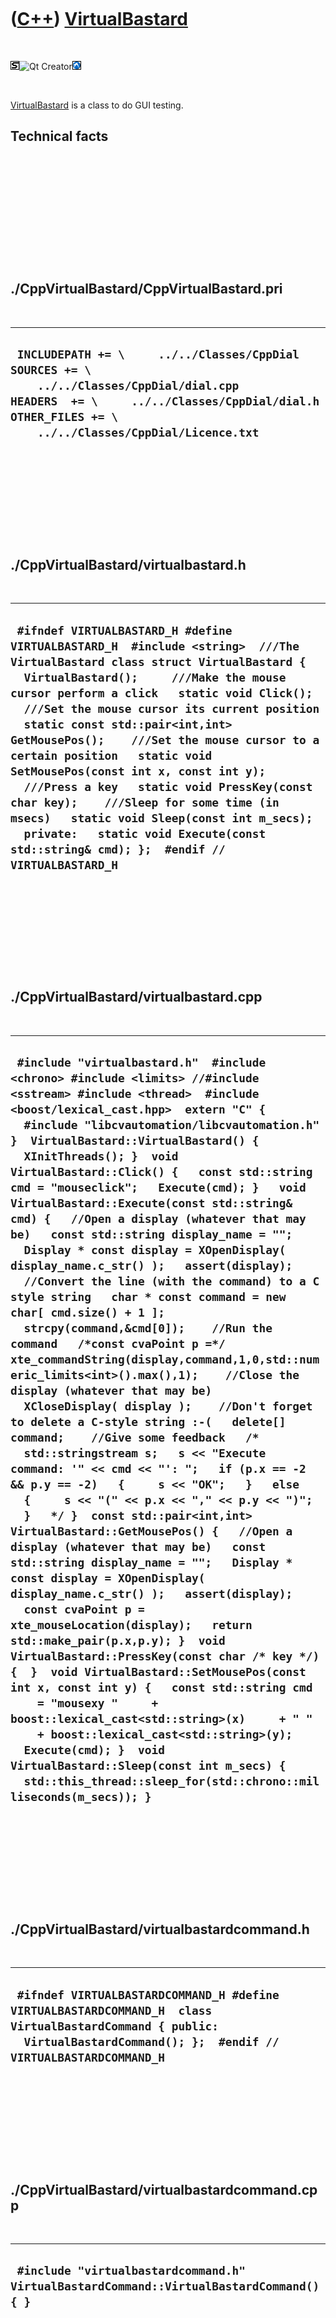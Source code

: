 
 

 

 

 

 

([C++](Cpp.md)) [VirtualBastard](CppVirtualBastard.md)
========================================================

 

![STL](PicStl.png)![Qt
Creator](PicQtCreator.png)![Lubuntu](PicLubuntu.png)

 

[VirtualBastard](CppVirtualBastard.md) is a class to do GUI testing.

Technical facts
---------------

 

 

 

 

 

 

./CppVirtualBastard/CppVirtualBastard.pri
-----------------------------------------

 

  --------------------------------------------------------------------------------------------------------------------------------------------------------------------------------------------------------
  ` INCLUDEPATH += \     ../../Classes/CppDial  SOURCES += \     ../../Classes/CppDial/dial.cpp  HEADERS  += \     ../../Classes/CppDial/dial.h  OTHER_FILES += \     ../../Classes/CppDial/Licence.txt`
  --------------------------------------------------------------------------------------------------------------------------------------------------------------------------------------------------------

 

 

 

 

 

./CppVirtualBastard/virtualbastard.h
------------------------------------

 

  -------------------------------------------------------------------------------------------------------------------------------------------------------------------------------------------------------------------------------------------------------------------------------------------------------------------------------------------------------------------------------------------------------------------------------------------------------------------------------------------------------------------------------------------------------------------------------------------------------------------------------------------------------------
  ` #ifndef VIRTUALBASTARD_H #define VIRTUALBASTARD_H  #include <string>  ///The VirtualBastard class struct VirtualBastard {   VirtualBastard();     ///Make the mouse cursor perform a click   static void Click();    ///Set the mouse cursor its current position   static const std::pair<int,int> GetMousePos();    ///Set the mouse cursor to a certain position   static void SetMousePos(const int x, const int y);    ///Press a key   static void PressKey(const char key);    ///Sleep for some time (in msecs)   static void Sleep(const int m_secs);    private:   static void Execute(const std::string& cmd); };  #endif // VIRTUALBASTARD_H`
  -------------------------------------------------------------------------------------------------------------------------------------------------------------------------------------------------------------------------------------------------------------------------------------------------------------------------------------------------------------------------------------------------------------------------------------------------------------------------------------------------------------------------------------------------------------------------------------------------------------------------------------------------------------

 

 

 

 

 

./CppVirtualBastard/virtualbastard.cpp
--------------------------------------

 

  ---------------------------------------------------------------------------------------------------------------------------------------------------------------------------------------------------------------------------------------------------------------------------------------------------------------------------------------------------------------------------------------------------------------------------------------------------------------------------------------------------------------------------------------------------------------------------------------------------------------------------------------------------------------------------------------------------------------------------------------------------------------------------------------------------------------------------------------------------------------------------------------------------------------------------------------------------------------------------------------------------------------------------------------------------------------------------------------------------------------------------------------------------------------------------------------------------------------------------------------------------------------------------------------------------------------------------------------------------------------------------------------------------------------------------------------------------------------------------------------------------------------------------------------------------------------------------------------------------------------------------------------------------------------------------------------------------------------------------------------------------------------------------------------------------------------------------------------------------------------------------------------------------------------------------------------------------------------------
  ` #include "virtualbastard.h"  #include <chrono> #include <limits> //#include <sstream> #include <thread>  #include <boost/lexical_cast.hpp>  extern "C" {   #include "libcvautomation/libcvautomation.h" }  VirtualBastard::VirtualBastard() {   XInitThreads(); }  void VirtualBastard::Click() {   const std::string cmd = "mouseclick";   Execute(cmd); }   void VirtualBastard::Execute(const std::string& cmd) {   //Open a display (whatever that may be)   const std::string display_name = "";   Display * const display = XOpenDisplay( display_name.c_str() );   assert(display);    //Convert the line (with the command) to a C style string   char * const command = new char[ cmd.size() + 1 ];   strcpy(command,&cmd[0]);    //Run the command   /*const cvaPoint p =*/ xte_commandString(display,command,1,0,std::numeric_limits<int>().max(),1);    //Close the display (whatever that may be)   XCloseDisplay( display );    //Don't forget to delete a C-style string :-(   delete[] command;    //Give some feedback   /*   std::stringstream s;   s << "Execute command: '" << cmd << "': ";   if (p.x == -2 && p.y == -2)   {     s << "OK";   }   else   {     s << "(" << p.x << "," << p.y << ")";   }   */ }  const std::pair<int,int> VirtualBastard::GetMousePos() {   //Open a display (whatever that may be)   const std::string display_name = "";   Display * const display = XOpenDisplay( display_name.c_str() );   assert(display);   const cvaPoint p = xte_mouseLocation(display);   return std::make_pair(p.x,p.y); }  void VirtualBastard::PressKey(const char /* key */) {  }  void VirtualBastard::SetMousePos(const int x, const int y) {   const std::string cmd     = "mousexy "     + boost::lexical_cast<std::string>(x)     + " "     + boost::lexical_cast<std::string>(y);   Execute(cmd); }  void VirtualBastard::Sleep(const int m_secs) {   std::this_thread::sleep_for(std::chrono::milliseconds(m_secs)); }`
  ---------------------------------------------------------------------------------------------------------------------------------------------------------------------------------------------------------------------------------------------------------------------------------------------------------------------------------------------------------------------------------------------------------------------------------------------------------------------------------------------------------------------------------------------------------------------------------------------------------------------------------------------------------------------------------------------------------------------------------------------------------------------------------------------------------------------------------------------------------------------------------------------------------------------------------------------------------------------------------------------------------------------------------------------------------------------------------------------------------------------------------------------------------------------------------------------------------------------------------------------------------------------------------------------------------------------------------------------------------------------------------------------------------------------------------------------------------------------------------------------------------------------------------------------------------------------------------------------------------------------------------------------------------------------------------------------------------------------------------------------------------------------------------------------------------------------------------------------------------------------------------------------------------------------------------------------------------------------

 

 

 

 

 

./CppVirtualBastard/virtualbastardcommand.h
-------------------------------------------

 

  ----------------------------------------------------------------------------------------------------------------------------------------------------------------------------
  ` #ifndef VIRTUALBASTARDCOMMAND_H #define VIRTUALBASTARDCOMMAND_H  class VirtualBastardCommand { public:   VirtualBastardCommand(); };  #endif // VIRTUALBASTARDCOMMAND_H`
  ----------------------------------------------------------------------------------------------------------------------------------------------------------------------------

 

 

 

 

 

./CppVirtualBastard/virtualbastardcommand.cpp
---------------------------------------------

 

  -------------------------------------------------------------------------------------------
  ` #include "virtualbastardcommand.h"  VirtualBastardCommand::VirtualBastardCommand() { }`
  -------------------------------------------------------------------------------------------

 

 

 

 

 

./CppVirtualBastard/virtualbastardcommandfactory.h
--------------------------------------------------

 

  ---------------------------------------------------------------------------------------------------------------------------------------------------------------------------------------------------------------
  ` #ifndef VIRTUALBASTARDCOMMANDFACTORY_H #define VIRTUALBASTARDCOMMANDFACTORY_H  class VirtualBastardCommandFactory { public:   VirtualBastardCommandFactory(); };  #endif // VIRTUALBASTARDCOMMANDFACTORY_H`
  ---------------------------------------------------------------------------------------------------------------------------------------------------------------------------------------------------------------

 

 

 

 

 

./CppVirtualBastard/virtualbastardcommandfactory.cpp
----------------------------------------------------

 

  ----------------------------------------------------------------------------------------------------------------
  ` #include "virtualbastardcommandfactory.h"  VirtualBastardCommandFactory::VirtualBastardCommandFactory() { }`
  ----------------------------------------------------------------------------------------------------------------

 

 

 

 

 

 

